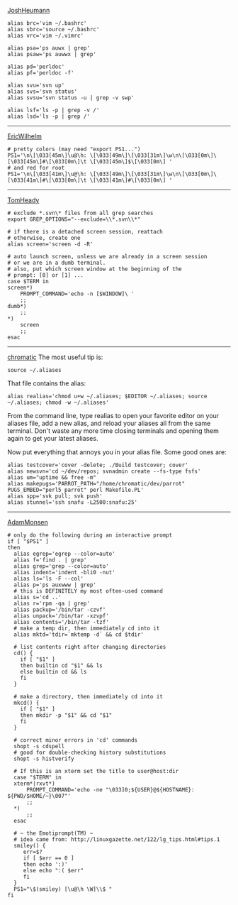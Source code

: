 [JoshHeumann](/JoshHeumann)

    alias brc='vim ~/.bashrc'
    alias sbrc='source ~/.bashrc'
    alias vrc='vim ~/.vimrc'

    alias psa='ps auwx | grep'
    alias psaw='ps auwwx | grep'

    alias pd='perldoc'
    alias pf='perldoc -f'

    alias svu='svn up'
    alias svs='svn status'
    alias svsu='svn status -u | grep -v swp'

    alias lsf='ls -p | grep -v /'
    alias lsd='ls -p | grep /'

---

[EricWilhelm](/EricWilhelm)

    # pretty colors (may need "export PS1...")
    PS1='\n\[\033[45m\]\u@\h: \[\033[49m\]\[\033[31m\]\w\n\[\033[0m\]\[\033[45m\]#\[\033[0m\]\t \[\033[45m\]$\[\033[0m\] '
    # and red for root
    PS1='\n\[\033[41m\]\u@\h: \[\033[49m\]\[\033[31m\]\w\n\[\033[0m\]\[\033[41m\]#\[\033[0m\]\t \[\033[41m\]#\[\033[0m\] '

---

[TomHeady](/TomHeady)

    # exclude *.svn\* files from all grep searches
    export GREP_OPTIONS="--exclude=\\*.svn\\*"

    # if there is a detached screen session, reattach
    # otherwise, create one
    alias screen='screen -d -R'

    # auto launch screen, unless we are already in a screen session
    # or we are in a dumb terminal.
    # also, put which screen window at the beginning of the
    # prompt: [0] or [1] ...
    case $TERM in
    screen*)
        PROMPT_COMMAND='echo -n [$WINDOW]\ '
        ;;
    dumb*)
        ;;
    *)
        screen
        ;;
    esac

---

[chromatic](/chromatic)
The most useful tip is:

    source ~/.aliases

That file contains the alias:

    alias realias='chmod u+w ~/.aliases; $EDITOR ~/.aliases; source ~/.aliases; chmod -w ~/.aliases'

From the command line, type realias to open your favorite editor on your aliases file, add a new alias, and reload your aliases all from the same terminal.  Don't waste any more time closing terminals and opening them again to get your latest aliases.

Now put everything that annoys you in your alias file.  Some good ones are:

    alias testcover='cover -delete; ./Build testcover; cover'
    alias newsvn='cd ~/dev/repos; svnadmin create --fs-type fsfs'
    alias um="uptime && free -m"
    alias makepugs='PARROT_PATH="/home/chromatic/dev/parrot" PUGS_EMBED="perl5 parrot" perl Makefile.PL'
    alias spp='svk pull; svk push'
    alias stunnel='ssh snafu -L2500:snafu:25'

---

[AdamMonsen](/AdamMonsen)

    # only do the following during an interactive prompt
    if [ "$PS1" ]
    then
      alias egrep='egrep --color=auto'
      alias f='find . | grep'
      alias grep='grep --color=auto'
      alias indent='indent -bli0 -nut'
      alias ls='ls -F --col'
      alias p='ps auxwww | grep'
      # this is DEFINITELY my most often-used command
      alias s='cd ..'
      alias r='rpm -qa | grep'
      alias packup='/bin/tar -czvf'
      alias unpack='/bin/tar -xzvpf'
      alias contents='/bin/tar -tzf'
      # make a temp dir, then immediately cd into it
      alias mktd='tdir=`mktemp -d` && cd $tdir'

      # list contents right after changing directories
      cd() {
        if [ "$1" ]
        then builtin cd "$1" && ls
        else builtin cd && ls
        fi
      }

      # make a directory, then immediately cd into it
      mkcd() {
        if [ "$1" ]
        then mkdir -p "$1" && cd "$1"
        fi
      }

      # correct minor errors in 'cd' commands
      shopt -s cdspell
      # good for double-checking history substitutions
      shopt -s histverify

      # If this is an xterm set the title to user@host:dir
      case "$TERM" in
      xterm*|rxvt*)
          PROMPT_COMMAND='echo -ne "\033]0;${USER}@${HOSTNAME}: ${PWD/$HOME/~}\007"'
          ;;
      *)
          ;;
      esac

      # ~ the Emotiprompt(TM) ~
      # idea came from: http://linuxgazette.net/122/lg_tips.html#tips.1
      smiley() {
         err=$?
         if [ $err == 0 ]
         then echo ':)'
         else echo ":( $err"
         fi
      }
      PS1="\$(smiley) [\u@\h \W]\\$ "
    fi
